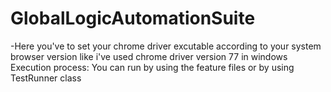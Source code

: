 # GlobalLogicAutomationSuite

-Here you've to set your chrome driver excutable according to your system browser version
like i've used chrome driver version 77 in windows
Execution process:
You can run by using the feature files or by using TestRunner class
